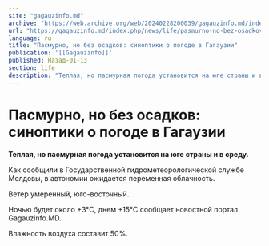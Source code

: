 ```yaml
---
site: "gagauzinfo.md"
archive: "https://web.archive.org/web/20240228200039/gagauzinfo.md/index.php/news/life/pasmurno-no-bez-osadkov-sinoptiki-o-pogode-v-gagauzii"
url: "https://gagauzinfo.md/index.php/news/life/pasmurno-no-bez-osadkov-sinoptiki-o-pogode-v-gagauzii"
language: ru
title: "Пасмурно, но без осадков: синоптики о погоде в Гагаузии"
publication: '[[Gagauzinfo]]'
published: Назад-01-13
section: life
description: "Теплая, но пасмурная погода установится на юге страны и в среду."
---
```


# Пасмурно, но без осадков: синоптики о погоде в Гагаузии

**Теплая, но пасмурная погода установится на юге страны и в среду.**

Как сообщили в Государственной гидрометеорологической службе Молдовы, в автономии ожидается переменная облачность.

Ветер умеренный, юго-восточный.

Ночью будет около +3°C, днем +15°C сообщает новостной портал Gagauzinfo.MD.

Влажность воздуха составит 50%.